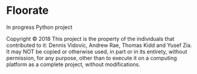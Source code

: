 # Floorate
In progress Python project

Copyright © 2018 This project is the property of the individuals that contributed to it: Dennis Vidovic, Andrew Rae, Thomas Kidd and Yusef Zia. It may NOT be copied or otherwise used, in part or in its entirety, without permission, for any purpose, other than to execute it on a computing platform as a complete project, without modifications.
